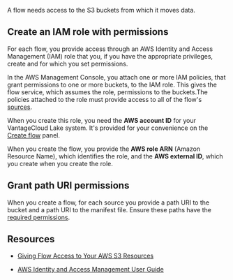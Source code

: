 A flow needs access to the S3 buckets from which it moves data.

## Create an IAM role with permissions


For each flow, you provide access through an AWS Identity and Access Management (IAM) role that you, if you have the appropriate privileges, create and for which you set permissions.

In the AWS Management Console, you attach one or more IAM policies, that grant permissions to one or more buckets, to the IAM role. This gives the flow service, which assumes the role, permissions to the buckets.The policies attached to the role must provide access to all of the flow's [sources](npn1691594431074.md).

When you create this role, you need the **AWS account ID** for your VantageCloud Lake system. It's provided for your convenience on the [Create flow](vwc1691596425578.md) panel.

When you create the flow, you provide the **AWS role ARN** (Amazon Resource Name), which identifies the role, and the **AWS external ID**, which you create when you create the role.

## Grant path URI permissions


When you create a flow, for each source you provide a path URI to the bucket and a path URI to the manifest file. Ensure these paths have the [required permissions](npn1691594431074.md).

## Resources


-   [Giving Flow Access to Your AWS S3 Resources](https://docs.teradata.com/access/sources/dita/topic?dita:mapPath=phg1621910019905.ditamap&dita:ditavalPath=pny1626732985837.ditaval&dita:topicPath=opp1680103532746.dita)


-   [AWS Identity and Access Management User Guide](https://docs.aws.amazon.com/IAM/latest/UserGuide)


